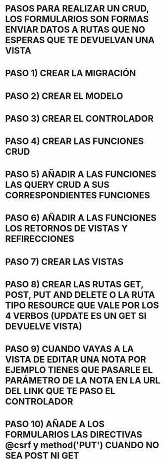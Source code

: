 # PASOS PARA REALIZAR UN CRUD, LOS FORMULARIOS SON FORMAS ENVIAR DATOS A RUTAS QUE NO ESPERAS QUE TE DEVUELVAN UNA VISTA

# PASO 1) CREAR LA MIGRACIÓN

# PASO 2) CREAR EL MODELO

# PASO 3) CREAR EL CONTROLADOR

# PASO 4) CREAR LAS FUNCIONES CRUD

# PASO 5) AÑADIR A LAS FUNCIONES LAS QUERY CRUD A SUS CORRESPONDIENTES FUNCIONES

# PASO 6) AÑADIR A LAS FUNCIONES LOS RETORNOS DE VISTAS Y REFIRECCIONES

# PASO 7) CREAR LAS VISTAS

# PASO 8) CREAR LAS RUTAS GET, POST, PUT AND DELETE O LA RUTA TIPO RESOURCE QUE VALE POR LOS 4 VERBOS (UPDATE ES UN GET SI DEVUELVE VISTA)

# PASO 9) CUANDO VAYAS A LA VISTA DE EDITAR UNA NOTA POR EJEMPLO TIENES QUE PASARLE EL PARÁMETRO DE LA NOTA EN LA URL DEL LINK QUE TE PASO EL CONTROLADOR

# PASO 10) AÑADE A LOS FORMULARIOS LAS DIRECTIVAS @csrf y method('PUT') CUANDO NO SEA POST NI GET